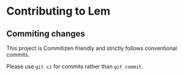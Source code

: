 # Contributing to Lem
## Commiting changes
This project is Commitizen friendly and strictly follows conventional commits.

Please use `git cz` for commits rather than `git commit`.
